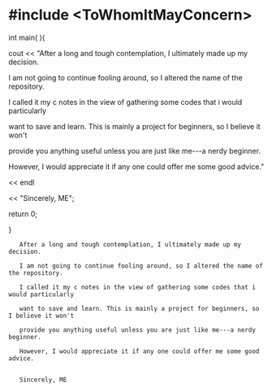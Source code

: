 # #include \<ToWhomItMayConcern>
int main( ){

   cout << "After a long and tough contemplation, I ultimately made up my decision.
  
   I am not going to continue fooling around, so I altered the name of the repository. 
   
   I called it my c notes in the view of gathering some codes that i would particularly
   
   want to save and learn. This is mainly a project for beginners, so I believe it won't 
         
   provide you anything useful unless you are just like me---a nerdy beginner.
         
   However, I would appreciate it if any one could offer me some good advice."
   
   << endl
   
   << "Sincerely, ME";
   
   return 0;
   
}
```
   After a long and tough contemplation, I ultimately made up my decision.
  
   I am not going to continue fooling around, so I altered the name of the repository. 
   
   I called it my c notes in the view of gathering some codes that i would particularly
   
   want to save and learn. This is mainly a project for beginners, so I believe it won't 
         
   provide you anything useful unless you are just like me---a nerdy beginner.
         
   However, I would appreciate it if any one could offer me some good advice.
   
   
   Sincerely, ME
```
